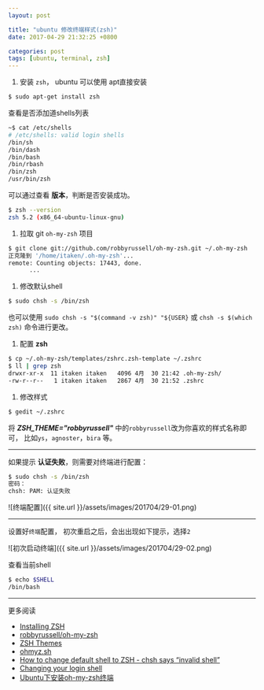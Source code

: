 ```yaml
---
layout: post

title: "ubuntu 修改终端样式(zsh)"
date: 2017-04-29 21:32:25 +0800

categories: post
tags: [ubuntu, terminal, zsh]
---
```


1. 安装 `zsh`， ubuntu 可以使用 apt直接安装
  ```bash
  $ sudo apt-get install zsh
  ```
  查看是否添加道shells列表
  ```bash
  ~$ cat /etc/shells
  # /etc/shells: valid login shells
  /bin/sh
  /bin/dash
  /bin/bash
  /bin/rbash
  /bin/zsh
  /usr/bin/zsh
  ```
  可以通过查看 **版本**，判断是否安装成功。
  ```bash
  $ zsh --version
  zsh 5.2 (x86_64-ubuntu-linux-gnu)
  ```

1. 拉取 git `oh-my-zsh` 项目
  ```bash
  $ git clone git://github.com/robbyrussell/oh-my-zsh.git ~/.oh-my-zsh
  正克隆到 '/home/itaken/.oh-my-zsh'...
  remote: Counting objects: 17443, done.
        ...
  ```

1. 修改默认shell
  ```bash
  $ sudo chsh -s /bin/zsh
  ```
  也可以使用 `sudo chsh -s "$(command -v zsh)" "${USER}` 或 `chsh -s $(which zsh)` 命令进行更改。

1. 配置 **zsh**
  ```bash
  $ cp ~/.oh-my-zsh/templates/zshrc.zsh-template ~/.zshrc
  $ ll | grep zsh
  drwxr-xr-x  11 itaken itaken   4096 4月  30 21:42 .oh-my-zsh/
  -rw-r--r--   1 itaken itaken   2867 4月  30 21:52 .zshrc
  ```

1. 修改样式
  ```bash
  $ gedit ~/.zshrc
  ```
  将 ***ZSH_THEME="robbyrussell"*** 中的`robbyrussell`改为你喜欢的样式名称即可， 比如`ys`，`agnoster`，`bira` 等。

---
如果提示 **认证失败**，则需要对终端进行配置：
```bash
$ sudo chsh -s /bin/zsh
密码：
chsh: PAM: 认证失败
```
![终端配置]({{ site.url }}/assets/images/201704/29-01.png)

---
设置好`终端`配置， 初次重启之后，会出出现如下提示，选择`2`

![初次启动终端]({{ site.url }}/assets/images/201704/29-02.png)

查看当前shell
```bash
$ echo $SHELL
/bin/bash
```

---
更多阅读
- [Installing ZSH](https://github.com/robbyrussell/oh-my-zsh/wiki/Installing-ZSH)
- [robbyrussell/oh-my-zsh](https://github.com/robbyrussell/oh-my-zsh)
- [ZSH Themes](https://github.com/robbyrussell/oh-my-zsh/wiki/Themes)
- [ohmyz.sh](http://ohmyz.sh/)
- [How to change default shell to ZSH - chsh says “invalid shell”](https://unix.stackexchange.com/questions/111365/how-to-change-default-shell-to-zsh-chsh-says-invalid-shell)
- [Changing your login shell](https://debian-administration.org/article/231/Changing_your_login_shell)
- [Ubuntu下安装oh-my-zsh终端](http://zengsh.me/2016/12/13/Ubuntu%E4%B8%8B%E5%AE%89%E8%A3%85oh-my-zsh%E7%BB%88%E7%AB%AF/)
